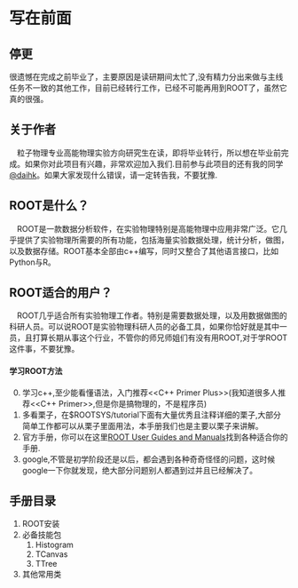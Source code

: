 # 写在前面

## 停更
很遗憾在完成之前毕业了，主要原因是读研期间太忙了,没有精力分出来做与主线任务不一致的其他工作，目前已经转行工作，已经不可能再用到ROOT了，虽然它真的很强。

## 关于作者
&emsp;粒子物理专业高能物理实验方向研究生在读，即将毕业转行，所以想在毕业前完成。如果你对此项目有兴趣，非常欢迎加入我们.目前参与此项目的还有我的同学[@daihk](https://github.com/daihk)。如果大家发现什么错误，请一定转告我，不要犹豫.

## ROOT是什么？
&emsp;ROOT是一款数据分析软件，在实验物理特别是高能物理中应用非常广泛。它几乎提供了实验物理所需要的所有功能，包括海量实验数据处理，统计分析，做图，以及数据存储。ROOT基本全部由c++编写，同时又整合了其他语言接口，比如Python与R。

## ROOT适合的用户？
&emsp;ROOT几乎适合所有实验物理工作者。特别是需要数据处理，以及用数据做图的科研人员。可以说ROOT是实验物理科研人员的必备工具，如果你恰好就是其中一员，且打算长期从事这个行业，不管你的师兄师姐们有没有用ROOT,对于学ROOT这件事，不要犹豫。

#### 学习ROOT方法
0. 学习c++,至少能看懂语法，入门推荐<<C++ Primer Plus>>(我知道很多人推荐<<C++ Primer>>,但是你是搞物理的，不是程序员)
1. 多看栗子，在$ROOTSYS/tutorial下面有大量优秀且注释详细的栗子,大部分简单工作都可以从栗子里面用法，本手册我们也是主要以栗子来讲解。  
2. 官方手册，你可以在这里[ROOT User Guides and Manuals](https://root.cern.ch/root-user-guides-and-manuals)找到各种适合你的手册.  
3. google,不管是初学阶段还是以后，都会遇到各种奇奇怪怪的问题，这时候google一下你就发现，绝大部分问题别人都遇到过并且已经解决了。

## 手册目录
1. ROOT安装 
2. 必备技能包
    1. Histogram
    2. TCanvas 
    3. TTree
3. 其他常用类

